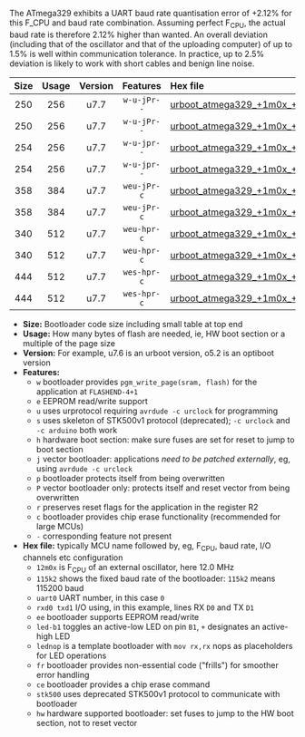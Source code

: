 The ATmega329 exhibits a UART baud rate quantisation error of +2.12% for this F_CPU and baud rate combination. Assuming perfect F<sub>CPU</sub>, the actual baud rate is therefore 2.12% higher than wanted. An overall deviation (including that of the oscillator and that of the uploading computer) of up to 1.5% is well within communication tolerance. In practice, up to 2.5% deviation is likely to work with short cables and benign line noise.

|Size|Usage|Version|Features|Hex file|
|:-:|:-:|:-:|:-:|:--|
|250|256|u7.7|`w-u-jPr--`|[urboot_atmega329_+1m0x_+++7k2_uart0_rxe0_txe1_led+b5.hex](https://raw.githubusercontent.com/stefanrueger/urboot.hex/main/mcus/atmega329/external_oscillator/fcpu_+1m0x/br_+++7k2/urboot_atmega329_+1m0x_+++7k2_uart0_rxe0_txe1_led+b5.hex)|
|250|256|u7.7|`w-u-jPr--`|[urboot_atmega329_+1m0x_+++7k2_uart0_rxe0_txe1_lednop.hex](https://raw.githubusercontent.com/stefanrueger/urboot.hex/main/mcus/atmega329/external_oscillator/fcpu_+1m0x/br_+++7k2/urboot_atmega329_+1m0x_+++7k2_uart0_rxe0_txe1_lednop.hex)|
|254|256|u7.7|`w-u-jpr--`|[urboot_atmega329_+1m0x_+++7k2_uart0_rxe0_txe1_led+b5_fr.hex](https://raw.githubusercontent.com/stefanrueger/urboot.hex/main/mcus/atmega329/external_oscillator/fcpu_+1m0x/br_+++7k2/urboot_atmega329_+1m0x_+++7k2_uart0_rxe0_txe1_led+b5_fr.hex)|
|254|256|u7.7|`w-u-jpr--`|[urboot_atmega329_+1m0x_+++7k2_uart0_rxe0_txe1_lednop_fr.hex](https://raw.githubusercontent.com/stefanrueger/urboot.hex/main/mcus/atmega329/external_oscillator/fcpu_+1m0x/br_+++7k2/urboot_atmega329_+1m0x_+++7k2_uart0_rxe0_txe1_lednop_fr.hex)|
|358|384|u7.7|`weu-jPr-c`|[urboot_atmega329_+1m0x_+++7k2_uart0_rxe0_txe1_ee_led+b5_fr_ce.hex](https://raw.githubusercontent.com/stefanrueger/urboot.hex/main/mcus/atmega329/external_oscillator/fcpu_+1m0x/br_+++7k2/urboot_atmega329_+1m0x_+++7k2_uart0_rxe0_txe1_ee_led+b5_fr_ce.hex)|
|358|384|u7.7|`weu-jPr-c`|[urboot_atmega329_+1m0x_+++7k2_uart0_rxe0_txe1_ee_lednop_fr_ce.hex](https://raw.githubusercontent.com/stefanrueger/urboot.hex/main/mcus/atmega329/external_oscillator/fcpu_+1m0x/br_+++7k2/urboot_atmega329_+1m0x_+++7k2_uart0_rxe0_txe1_ee_lednop_fr_ce.hex)|
|340|512|u7.7|`weu-hpr-c`|[urboot_atmega329_+1m0x_+++7k2_uart0_rxe0_txe1_ee_led+b5_fr_ce_hw.hex](https://raw.githubusercontent.com/stefanrueger/urboot.hex/main/mcus/atmega329/external_oscillator/fcpu_+1m0x/br_+++7k2/urboot_atmega329_+1m0x_+++7k2_uart0_rxe0_txe1_ee_led+b5_fr_ce_hw.hex)|
|340|512|u7.7|`weu-hpr-c`|[urboot_atmega329_+1m0x_+++7k2_uart0_rxe0_txe1_ee_lednop_fr_ce_hw.hex](https://raw.githubusercontent.com/stefanrueger/urboot.hex/main/mcus/atmega329/external_oscillator/fcpu_+1m0x/br_+++7k2/urboot_atmega329_+1m0x_+++7k2_uart0_rxe0_txe1_ee_lednop_fr_ce_hw.hex)|
|444|512|u7.7|`wes-hpr-c`|[urboot_atmega329_+1m0x_+++7k2_uart0_rxe0_txe1_ee_led+b5_fr_ce_stk500_hw.hex](https://raw.githubusercontent.com/stefanrueger/urboot.hex/main/mcus/atmega329/external_oscillator/fcpu_+1m0x/br_+++7k2/urboot_atmega329_+1m0x_+++7k2_uart0_rxe0_txe1_ee_led+b5_fr_ce_stk500_hw.hex)|
|444|512|u7.7|`wes-hpr-c`|[urboot_atmega329_+1m0x_+++7k2_uart0_rxe0_txe1_ee_lednop_fr_ce_stk500_hw.hex](https://raw.githubusercontent.com/stefanrueger/urboot.hex/main/mcus/atmega329/external_oscillator/fcpu_+1m0x/br_+++7k2/urboot_atmega329_+1m0x_+++7k2_uart0_rxe0_txe1_ee_lednop_fr_ce_stk500_hw.hex)|

- **Size:** Bootloader code size including small table at top end
- **Usage:** How many bytes of flash are needed, ie, HW boot section or a multiple of the page size
- **Version:** For example, u7.6 is an urboot version, o5.2 is an optiboot version
- **Features:**
  + `w` bootloader provides `pgm_write_page(sram, flash)` for the application at `FLASHEND-4+1`
  + `e` EEPROM read/write support
  + `u` uses urprotocol requiring `avrdude -c urclock` for programming
  + `s` uses skeleton of STK500v1 protocol (deprecated); `-c urclock` and `-c arduino` both work
  + `h` hardware boot section: make sure fuses are set for reset to jump to boot section
  + `j` vector bootloader: applications *need to be patched externally*, eg, using `avrdude -c urclock`
  + `p` bootloader protects itself from being overwritten
  + `P` vector bootloader only: protects itself and reset vector from being overwritten
  + `r` preserves reset flags for the application in the register R2
  + `c` bootloader provides chip erase functionality (recommended for large MCUs)
  + `-` corresponding feature not present
- **Hex file:** typically MCU name followed by, eg, F<sub>CPU</sub>, baud rate, I/O channels etc configuration
  + `12m0x` is F<sub>CPU</sub> of an external oscillator, here 12.0 MHz
  + `115k2` shows the fixed baud rate of the bootloader: `115k2` means 115200 baud
  + `uart0` UART number, in this case `0`
  + `rxd0 txd1` I/O using, in this example, lines RX `D0` and TX `D1`
  + `ee` bootloader supports EEPROM read/write
  + `led-b1` toggles an active-low LED on pin `B1`, `+` designates an active-high LED
  + `lednop` is a template bootloader with `mov rx,rx` nops as placeholders for LED operations
  + `fr` bootloader provides non-essential code ("frills") for smoother error handling
  + `ce` bootloader provides a chip erase command
  + `stk500` uses deprecated STK500v1 protocol to communicate with bootloader
  + `hw` hardware supported bootloader: set fuses to jump to the HW boot section, not to reset vector
